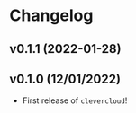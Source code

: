 # Changelog

<!--next-version-placeholder-->

## v0.1.1 (2022-01-28)


## v0.1.0 (12/01/2022)

- First release of `clevercloud`!